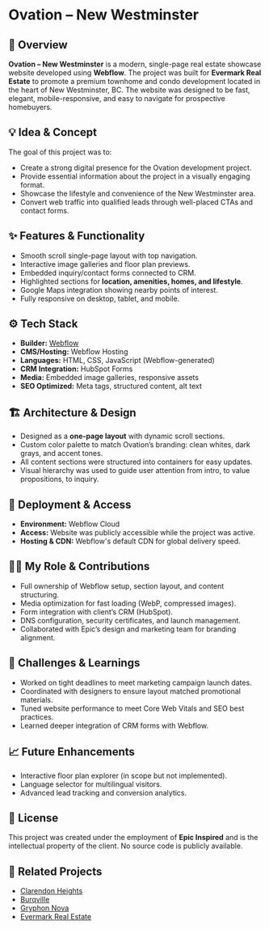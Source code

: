 # Ovation – New Westminster

## 📍 Overview

**Ovation – New Westminster** is a modern, single-page real estate showcase website developed using **Webflow**. The project was built for **Evermark Real Estate** to promote a premium townhome and condo development located in the heart of New Westminster, BC. The website was designed to be fast, elegant, mobile-responsive, and easy to navigate for prospective homebuyers.

## 💡 Idea & Concept

The goal of this project was to:
- Create a strong digital presence for the Ovation development project.
- Provide essential information about the project in a visually engaging format.
- Showcase the lifestyle and convenience of the New Westminster area.
- Convert web traffic into qualified leads through well-placed CTAs and contact forms.

## ✨ Features & Functionality

- Smooth scroll single-page layout with top navigation.
- Interactive image galleries and floor plan previews.
- Embedded inquiry/contact forms connected to CRM.
- Highlighted sections for **location, amenities, homes, and lifestyle**.
- Google Maps integration showing nearby points of interest.
- Fully responsive on desktop, tablet, and mobile.

## ⚙️ Tech Stack

- **Builder:** [Webflow](https://webflow.com)
- **CMS/Hosting:** Webflow Hosting
- **Languages:** HTML, CSS, JavaScript (Webflow-generated)
- **CRM Integration:** HubSpot Forms
- **Media:** Embedded image galleries, responsive assets
- **SEO Optimized:** Meta tags, structured content, alt text

## 🏗 Architecture & Design

- Designed as a **one-page layout** with dynamic scroll sections.
- Custom color palette to match Ovation’s branding: clean whites, dark grays, and accent tones.
- All content sections were structured into containers for easy updates.
- Visual hierarchy was used to guide user attention from intro, to value propositions, to inquiry.

## 🚀 Deployment & Access

- **Environment:** Webflow Cloud
- **Access:** Website was publicly accessible while the project was active.
- **Hosting & CDN:** Webflow's default CDN for global delivery speed.

## 🧑‍💻 My Role & Contributions

- Full ownership of Webflow setup, section layout, and content structuring.
- Media optimization for fast loading (WebP, compressed images).
- Form integration with client’s CRM (HubSpot).
- DNS configuration, security certificates, and launch management.
- Collaborated with Epic’s design and marketing team for branding alignment.

## 🧗 Challenges & Learnings

- Worked on tight deadlines to meet marketing campaign launch dates.
- Coordinated with designers to ensure layout matched promotional materials.
- Tuned website performance to meet Core Web Vitals and SEO best practices.
- Learned deeper integration of CRM forms with Webflow.

## 📈 Future Enhancements

- Interactive floor plan explorer (in scope but not implemented).
- Language selector for multilingual visitors.
- Advanced lead tracking and conversion analytics.

## 🧾 License

This project was created under the employment of **Epic Inspired** and is the intellectual property of the client. No source code is publicly available.

## 🔗 Related Projects

- [Clarendon Heights](#)
- [Burqville](#)
- [Gryphon Nova](#)
- [Evermark Real Estate](#)